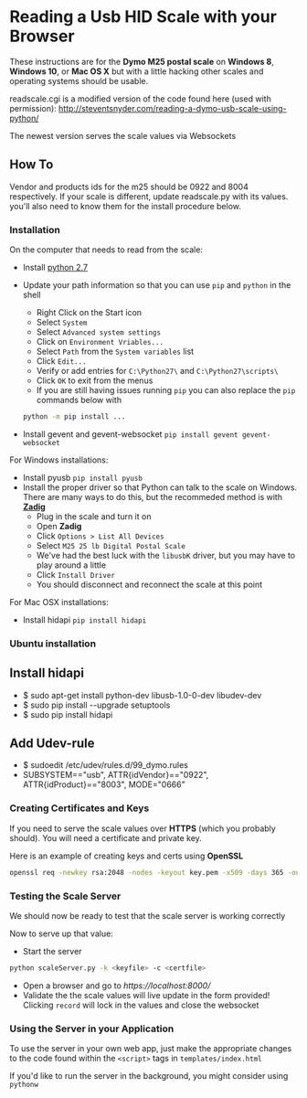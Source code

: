 # Reading a Usb HID Scale with your Browser

These instructions are for the **Dymo M25 postal scale** on **Windows 8**, 
**Windows 10**, or **Mac OS X** but with a little hacking other scales and 
operating systems should be usable.

readscale.cgi is a modified version of the code found here (used with 
permission): http://steventsnyder.com/reading-a-dymo-usb-scale-using-python/

The newest version serves the scale values via Websockets

## How To

Vendor and products ids for the m25 should be 0922 and 8004 respectively. If 
your scale is different, update readscale.py with its values. you'll also need 
to know them for the install procedure below.

### Installation
On the computer that needs to read from the scale:

- Install [python 2.7](http://www.python.org/getit/)
- Update your path information so that you can use `pip` and `python` in the shell
  - Right Click on the Start icon
  - Select `System`
  - Select `Advanced system settings`
  - Click on `Environment Vriables...`
  - Select `Path` from the `System variables` list
  - Click `Edit...`
  - Verify or add entries for `C:\Python27\` and `C:\Python27\scripts\`
  - Click `OK` to exit from the menus 
  - If you are still having issues running `pip` you can also replace the `pip` commands below with 
  ```bash
  python -m pip install ...
  ```
  
- Install gevent and gevent-websocket ```pip install gevent gevent-websocket```

For Windows installations:
- Install pyusb ```pip install pyusb```
- Install the proper driver so that Python can talk to the scale on 
Windows.  There are many ways to do this, but the recommeded method is with 
[**Zadig**](http://zadig.akeo.ie/)
  - Plug in the scale and turn it on
  - Open **Zadig**
  - Click ```Options > List All Devices```
  - Select ```M25 25 lb Digital Postal Scale```
  - We've had the best luck with the `libusbK` driver, but you may have to play around a little
  - Click ```Install Driver```
  - You should disconnect and reconnect the scale at this point

For Mac OSX installations:
- Install hidapi ```pip install hidapi```

### Ubuntu installation
## Install hidapi
- $ sudo apt-get install python-dev libusb-1.0-0-dev libudev-dev
- $ sudo pip install --upgrade setuptools
- $ sudo pip install hidapi

## Add Udev-rule
- $ sudoedit /etc/udev/rules.d/99_dymo.rules
- SUBSYSTEM=="usb", ATTR{idVendor}=="0922", ATTR{idProduct}=="8003", MODE="0666"

### Creating Certificates and Keys
If you need to serve the scale values over **HTTPS** (which you probably 
should).  You will need a certificate and private key. 

Here is an example of creating keys and certs using **OpenSSL**
```bash
openssl req -newkey rsa:2048 -nodes -keyout key.pem -x509 -days 365 -out certificate.pem
```

### Testing the Scale Server
We should now be ready to test that the scale server is working correctly

Now to serve up that value:

- Start the server
```bash
python scaleServer.py -k <keyfile> -c <certfile>
```
- Open a browser and go to _https://localhost:8000/_
- Validate the the scale values will live update in the form 
provided!  Clicking `record` will lock in the values and close the websocket

### Using the Server in your Application

To use the server in your own web app, just make the appropriate changes to 
the code found within the `<script>` tags in `templates/index.html`

If you'd like to run the server in the background, you might consider using `pythonw`
